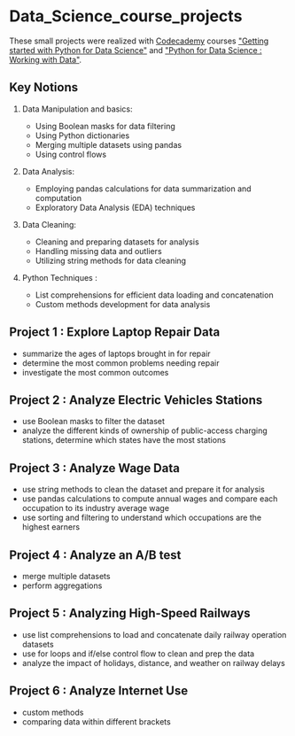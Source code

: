 # Data_Science_course_projects
These small projects were realized with [Codecademy](https://www.codecademy.com/) courses ["Getting started with Python for Data Science"](https://www.codecademy.com/learn/getting-started-with-python-for-data-science) and ["Python for Data Science : Working with Data"](https://www.codecademy.com/learn/python-for-data-science-working-with-data).


## Key Notions

1. Data Manipulation and basics:
    - Using Boolean masks for data filtering
    - Using Python dictionaries
    - Merging multiple datasets using pandas
    - Using control flows
   
2. Data Analysis:
    - Employing pandas calculations for data summarization and computation
    - Exploratory Data Analysis (EDA) techniques

3. Data Cleaning:
    - Cleaning and preparing datasets for analysis
    - Handling missing data and outliers
    - Utilizing string methods for data cleaning 

4. Python Techniques :
    - List comprehensions for efficient data loading and concatenation
    - Custom methods development for data analysis

## Project 1 : Explore Laptop Repair Data

- summarize the ages of laptops brought in for repair
- determine the most common problems needing repair
- investigate the most common outcomes

## Project 2 : Analyze Electric Vehicles Stations
- use Boolean masks to filter the dataset
- analyze the different kinds of ownership of public-access charging stations, determine which states have the most stations

## Project 3 : Analyze Wage Data
- use string methods to clean the dataset and prepare it for analysis
- use pandas calculations to compute annual wages and compare each occupation to its industry average wage
- use sorting and filtering to understand which occupations are the highest earners

## Project 4 : Analyze an A/B test 
- merge multiple datasets
- perform aggregations

## Project 5 : Analyzing High-Speed Railways
- use list comprehensions to load and concatenate daily railway operation datasets
- use for loops and if/else control flow to clean and prep the data
- analyze the impact of holidays, distance, and weather on railway delays

## Project 6 : Analyze Internet Use
- custom methods
- comparing data within different brackets
